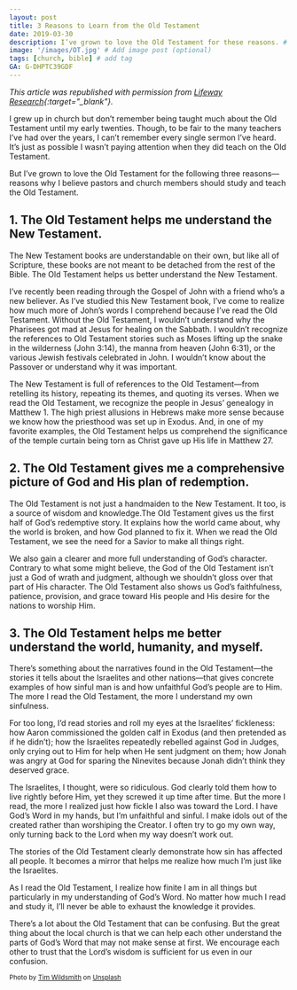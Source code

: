 ```yaml
---
layout: post
title: 3 Reasons to Learn from the Old Testament
date: 2019-03-30
description: I’ve grown to love the Old Testament for these reasons. # Add post description (optional)
image: '/images/OT.jpg' # Add image post (optional)
tags: [church, bible] # add tag
GA: G-DHPTC39GDF
---
```

*This article was republished with permission from [Lifeway Research](https://research.lifeway.com/2019/03/26/dont-ignore-the-old-testament-in-your-preaching/?hootPostID=19fd3736342f21ce7c18ad04a8315af2){:target="_blank"}.*

I grew up in church but don’t remember being taught much about the Old Testament until my early twenties. Though, to be fair to the many teachers I’ve had over the years, I can’t remember every single sermon I’ve heard. It’s just as possible I wasn’t paying attention when they did teach on the Old Testament.

But I’ve grown to love the Old Testament for the following three reasons—reasons why I believe pastors and church members should study and teach the Old Testament.

## 1. The Old Testament helps me understand the New Testament.

The New Testament books are understandable on their own, but like all of Scripture, these books are not meant to be detached from the rest of the Bible. The Old Testament helps us better understand the New Testament.

I’ve recently been reading through the Gospel of John with a friend who’s a new believer. As I’ve studied this New Testament book, I’ve come to realize how much more of John’s words I comprehend because I’ve read the Old Testament. Without the Old Testament, I wouldn’t understand why the Pharisees got mad at Jesus for healing on the Sabbath. I wouldn’t recognize the references to Old Testament stories such as Moses lifting up the snake in the wilderness (John 3:14), the manna from heaven (John 6:31), or the various Jewish festivals celebrated in John. I wouldn’t know about the Passover or understand why it was important.

The New Testament is full of references to the Old Testament—from retelling its history, repeating its themes, and quoting its verses. When we read the Old Testament, we recognize the people in Jesus’ genealogy in Matthew 1. The high priest allusions in Hebrews make more sense because we know how the priesthood was set up in Exodus. And, in one of my favorite examples, the Old Testament helps us comprehend the significance of the temple curtain being torn as Christ gave up His life in Matthew 27.

## 2. The Old Testament gives me a comprehensive picture of God and His plan of redemption.

The Old Testament is not just a handmaiden to the New Testament. It too, is a source of wisdom and knowledge.The Old Testament gives us the first half of God’s redemptive story. It explains how the world came about, why the world is broken, and how God planned to fix it. When we read the Old Testament, we see the need for a Savior to make all things right.

We also gain a clearer and more full understanding of God’s character. Contrary to what some might believe, the God of the Old Testament isn’t just a God of wrath and judgment, although we shouldn’t gloss over that part of His character. The Old Testament also shows us God’s faithfulness, patience, provision, and grace toward His people and His desire for the nations to worship Him.

## 3. The Old Testament helps me better understand the world, humanity, and myself.

There’s something about the narratives found in the Old Testament—the stories it tells about the Israelites and other nations—that gives concrete examples of how sinful man is and how unfaithful God’s people are to Him. The more I read the Old Testament, the more I understand my own sinfulness.

For too long, I’d read stories and roll my eyes at the Israelites’ fickleness: how Aaron commissioned the golden calf in Exodus (and then pretended as if he didn’t); how the Israelites repeatedly rebelled against God in Judges, only crying out to Him for help when He sent judgment on them; how Jonah was angry at God for sparing the Ninevites because Jonah didn’t think they deserved grace.

The Israelites, I thought, were so ridiculous. God clearly told them how to live rightly before Him, yet they screwed it up time after time. But the more I read, the more I realized just how fickle I also was toward the Lord. I have God’s Word in my hands, but I’m unfaithful and sinful. I make idols out of the created rather than worshiping the Creator. I often try to go my own way, only turning back to the Lord when my way doesn’t work out.

The stories of the Old Testament clearly demonstrate how sin has affected all people. It becomes a mirror that helps me realize how much I’m just like the Israelites.

As I read the Old Testament, I realize how finite I am in all things but particularly in my understanding of God’s Word. No matter how much I read and study it, I’ll never be able to exhaust the knowledge it provides.

There’s a lot about the Old Testament that can be confusing. But the great thing about the local church is that we can help each other understand the parts of God’s Word that may not make sense at first. We encourage each other to trust that the Lord’s wisdom is sufficient for us even in our confusion.

<sub>Photo by <a href="https://unsplash.com/@timwildsmith?utm_content=creditCopyText&utm_medium=referral&utm_source=unsplash">Tim Wildsmith</a> on <a href="https://unsplash.com/photos/an-open-book-with-the-words-old-testament-on-it-telGnqCOCnc?utm_content=creditCopyText&utm_medium=referral&utm_source=unsplash">Unsplash</a></sub>